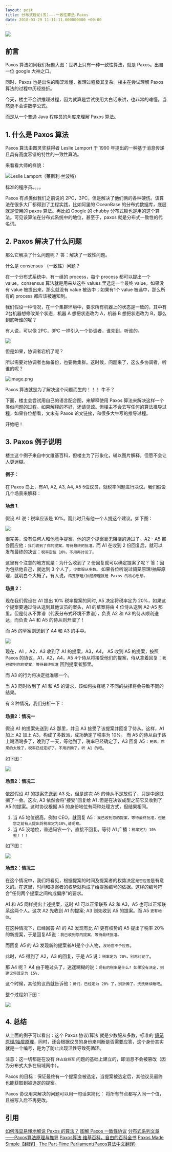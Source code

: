 ```yaml
---
layout: post
title: 分布式理论(五)——-一致性算法-Paxos
date: 2018-03-29 11:11:11.000000000 +09:00
---
```

![](https://upload-images.jianshu.io/upload_images/4236553-f8ab2a736e321f7f.png?imageMogr2/auto-orient/strip%7CimageView2/2/w/1240)


## 前言

Paxos 算法如同我们标题大图：世界上只有一种一致性算法，就是 Paxos。出自一位 google 大神之口。

同时，Paxos 也是出名的晦涩难懂，推理过程极其复杂。楼主在尝试理解 Paxos 算法的过程中历经挫折。

今天，楼主不会讲推理过程，因为就算是尝试使用大白话来讲，也非常的难懂。当然更不会讲数学公式。

而是从一个普通 Java 程序员的角度来理解 Paxos 算法。



## 1. 什么是 Paxos 算法

Paxos 算法由图灵奖获得者 Leslie Lamport 于 1990 年提出的一种基于消息传递且具有高度容错的特性的一致性算法。

来看看大师的样貌：

![Leslie Lamport（莱斯利·兰波特）](https://upload-images.jianshu.io/upload_images/4236553-d3dc929240b8f0e1.png?imageMogr2/auto-orient/strip%7CimageView2/2/w/1240)

标准的程序员。。。。

Paxos 有点类似我们之前说的 2PC，3PC，但是解决了他们俩的各种硬伤。该算法在很多大厂都得到了工程实践，比如阿里的 OceanBase 的分布式数据库，底层就是使用的 paxos 算法。再比如 Google 的 chubby 分布式锁也是用的这个算法。可见该算法在分布式系统中的地位，甚至于，paxos 就是分布式一致性的代名词。


## 2. Paxos 解决了什么问题

那么它解决了什么问题呢？
答：解决了一致性问题。

什么是 consensus （一致性）问题？

在一个分布式系统中，有一组的 process，每个 process 都可以提出一个 value，consensus 算法就是用来从这些 values 里选定一个最终 value。如果没有 value 被提出来，那么就没有 value 被选中；如果有1个 value 被选中，那么所有的 process 都应该被通知到。


我们假设一种情况，在一个集群环境中，要求所有机器上的状态是一致的，其中有2台机器想修改某个状态，机器 A 想把状态改为 A，机器 B 想把状态改为 B，那么到底听谁的呢？

有人说，可以像 2PC，3PC 一样引入一个协调者，谁先到，听谁的。

![](https://upload-images.jianshu.io/upload_images/4236553-138fec3412382850.png?imageMogr2/auto-orient/strip%7CimageView2/2/w/1240)


但是如果，协调者宕机了呢？

所以需要对协调者也做备份，也要做集群。这时候，问题来了，这么多协调者，听谁的呢？

![image.png](https://upload-images.jianshu.io/upload_images/4236553-8cdcb216bb7a10b7.png?imageMogr2/auto-orient/strip%7CimageView2/2/w/1240)


Paxos 算法就是为了解决这个问题而生的！！！ 牛不？



下面，楼主会尝试用自己的语言配合图，来解释使用 Paxos 算法来解决这样一个类似问题的过程。如果解释的不好，还请见谅。但楼主不会去写任何的算法推导过程，如果各位想看，文末有 Paxos 论文链接，和很多大牛写的推导过程。

开始吧！


## 3. Paxos 例子说明

楼主这个例子来自中文维基百科，但楼主为了形象化，辅以图片解释，但愿不会让人更迷糊。

#### 例子：

在 Paxos 岛上，有A1, A2, A3, A4, A5 5位议员，就税率问题进行决议。我们假设几个场景来解释：

#### 场景 1. 
假设 A1 说：税率应该是 10%。而此时只有他一个人提这个建议。如下图：

![](https://upload-images.jianshu.io/upload_images/4236553-a8942ad847e30fe4.png?imageMogr2/auto-orient/strip%7CimageView2/2/w/1240)


很完美，没有任何人和他竞争提案，他的这个提案毫无阻挠的通过了。A2 - A5 都会回应他：`我们收到了你的提案，等待最终的批准。`而 A1 在收到 2 份回复后，就可以发布最终的决议：`税率定位 10%，不用再讨论了。`

这里有个注意的地方就是：为什么收到了 2 份回复就可以确定提案了呢？
答：因为包括他自己，就达到 3 个人了，`少数服从多数。`
如果各位听说过鸽笼原理/抽屉原理，就明白个大概了。有人说，`鸽笼原理/抽屉原理就是 Paxos 的核心思想。`

#### 场景 2：

现在我们假设在 A1 提出 10% 税率提案的同时, A5 决定将税率定为 20%，如果这个提案要通过侍从送到其他议员的案头，A1 的草案将由 4 位侍从送到 A2-A5 那里。但是侍从不靠谱（代表分布式环境不靠谱），负责 A2 和 A3 的侍从顺利送达，而负责 A4 和 A5 的侍从则开溜了！

而 A5 的草案则送到了 A4 和 A3 的手中。

![](https://upload-images.jianshu.io/upload_images/4236553-16ed1e944c9a3164.png?imageMogr2/auto-orient/strip%7CimageView2/2/w/1240)


现在，A1 ，A2，A3 收到了 A1 的提案，A3，A4， A5 收到 A5 的提案，按照 Paxos 的协议，A1，A2，A4，A5 4个侍从将接受他们的提案，侍从拿着回复：`我已收到你的提案，等待最终批准` 回到提案者那里。

而 A3 的行为将决定批准哪一个。

当 A3 同时收到了 A1 和 A5 的请求，该如何抉择呢？不同的抉择将会导致不同的结果。


有 3 种情况，我们分析一下：

#### 场景2：情况一

假设 A1 的提案先送到 A3 那里，并且 A3 接受了该提案并回复了侍从。这样，A1 加上 A2 加上 A3，构成了多数派，成功确定了税率为 10%。 而 A5 的侍从由于路上喝酒喝多了，晚到了一天，等他到了，税率已经确定了，A3 回复 A5：`兄弟，你来的太晚了，税率已经定好了，不用折腾了，听 A1 的吧`。

如下图：


![](https://upload-images.jianshu.io/upload_images/4236553-8225ccdd35b12857.png?imageMogr2/auto-orient/strip%7CimageView2/2/w/1240)



#### 场景2：情况二

依然假设 A1 的提案先送到 A3 处，但是这次 A5 的侍从不是放假了，只是中途耽搁了一会。这次, A3 依然会将"接受"回复给 A1 .但是在决议成型之前它又收到了 A5 的提案。这时协议根据 A5 的身份地位有两种处理方式，但结果相同。

1. 当 A5 地位很高，例如 CEO，就回复 A5：`我已收到您的提案，等待最终批准，但是您之前有人提出将税率定为10%,请明察。`
2. 当 A5 没地位，普通码农一个，直接不回复。等待 A1 广播：`税率定为 10% 啦！！！`

如下图：

![](https://upload-images.jianshu.io/upload_images/4236553-e78d51fcb7950709.png?imageMogr2/auto-orient/strip%7CimageView2/2/w/1240)


#### 场景2：情况三

在这个情况中，我们将看见，根据提案的时间及提案者的权势决定`是否应答`是有意义的。在这里，时间和提案者的权势就构成了给提案编号的依据。这样的编号符合"任何两个提案之间构成偏序"的要求。

A1 和 A5 同样提出上述提案，这时 A1 可以正常联系 A2 和 A3，A5 也可以正常联系这两个人。这次 A2 先收到 A1 的提案; A3 则先收到 A5 的提案。而 A5 `更有地位`。

在这种情况下，已经回答 A1 的 A2 发现有比 A1 更有权势的 A5 提出了税率 20% 的新提案，于是回复A5说：`我已收到您的提案，等待最终批准。`

而回复 A5 的 A3 发现新的提案者A1是个小人物，`没地位不予应答`。

此时，A5 得到了 A2，A3 的回复，于是 A5 说：`税率定为 20%，别再讨论了`。

那 A4 呢？ A4 由于睡过头了，迷迷糊糊的说：`现有的税率是什么? 如果没有决定，则建议将其定为 15%.`

这个时候，其他的议员就告诉他：`哥们，已经定为 20% 了，别折腾了。洗洗继续睡吧`。

整个过程如下图：

![](https://upload-images.jianshu.io/upload_images/4236553-6d4bb868d27fc6ac.png?imageMogr2/auto-orient/strip%7CimageView2/2/w/1240)


## 4. 总结

从上面的例子可以看出：这个 Paxos 协议/算法 就是少数服从多数，标准的 [鸽笼原理/抽屉原理](https://baike.baidu.com/item/%E6%8A%BD%E5%B1%89%E5%8E%9F%E7%90%86/233776?fr=aladdin&fromid=8942185&fromtitle=%E9%B8%BD%E7%AC%BC%E5%8E%9F%E7%90%86)，同时，还会根据议员的身份来判断是否需要应答，这个身份其实就是一个编号，是为了防止出现活性导致死循环。

注意：这一切都是在没有 `拜占庭将军` 问题的基础上建立的，即消息不会被篡改（因为分布式大多在局域网中）。

Paxos 的目标：保证最终有一个提案会被选定，当提案被选定后，其他议员最终也能获取到被选定的提案。

Paxos 协议用来解决的问题可以用一句话来简化： 将所有节点都写入同一个值，且被写入后不再更改。


## 引用

[如何浅显易懂地解说 Paxos 的算法？](https://www.zhihu.com/question/19787937)
 [图解 Paxos 一致性协议](http://blog.xiaohansong.com/2016/09/30/Paxos/ "图解 Paxos 一致性协议")
 [分布式系列文章——Paxos算法原理与推导](http://www.cnblogs.com/linbingdong/p/6253479.html)
[Paxos算法 维基百科，自由的百科全书](https://zh.wikipedia.org/wiki/Paxos%E7%AE%97%E6%B3%95)
[Paxos Made Simple【翻译】](https://wenku.baidu.com/view/bf8e118fa0116c175f0e4853.html?from=search)
[The Part-Time Parliament(Paxos算法中文翻译)](https://wenku.baidu.com/view/87276e1dfad6195f312ba6d7.html)

